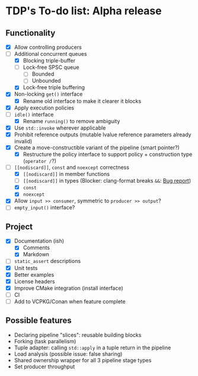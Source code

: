 # TDP's To-do list: Alpha release

## Functionality

- [x] Allow controlling producers
- [ ] Additional concurrent queues
  - [x] Blocking triple-buffer
  - [ ] Lock-free SPSC queue
    - [ ] Bounded
    - [ ] Unbounded
  - [x] Lock-free triple buffering
- [x] Non-locking `get()` interface
  - [x] Rename old interface to make it clearer it blocks
- [x] Apply execution policies
- [ ] `idle()` interface
  - [x] Rename `running()` to remove ambiguity
- [x] Use `std::invoke` wherever applicable
- [x] Prohibit reference outputs (mutable lvalue reference parameters already invalid)
- [x] Create a move-constructible variant of the pipeline (smart pointer?)
  - [x] Restructure the policy interface to support policy + construction type (`operator /`?)
- [ ] `[[nodiscard]]`, `const` and `noexcept` correctness
  - [x] `[[nodiscard]]` in member functions
  - [ ] `[[nodiscard]]` in types (Blocker: clang-format breaks `&&`: [Bug report](https://bugs.llvm.org/show_bug.cgi?id=45942))
  - [x] `const`
  - [x] `noexcept`
- [x] Allow `input >> consumer`, symmetric to `producer >> output`?
- [ ] `empty_input()` interface?

## Project

- [x] Documentation (ish)
  - [x] Comments
  - [x] Markdown
- [ ] `static_assert` descriptions
- [x] Unit tests
- [x] Better examples
- [x] License headers
- [x] Improve CMake integration (install interface)
- [ ] CI
- [ ] Add to VCPKG/Conan when feature complete

## Possible features

- Declaring pipeline "slices": reusable building blocks
- Forking (task parallelism)
- Tuple adapter: calling `std::apply` in a tuple return in the pipeline
- Load analysis (possible issue: false sharing)
- Shared ownership wrapper for all 3 pipeline stage types
- Set producer throughput